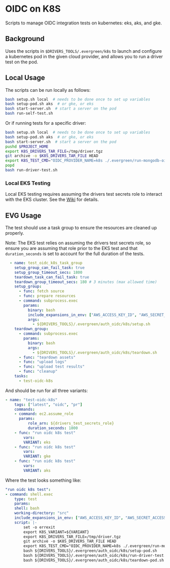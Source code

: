 # OIDC on K8S

Scripts to manage OIDC integration tests on kubernetes: eks, aks, and gke.

## Background

Uses the scripts in `$DRIVERS_TOOLS/.evergreen/k8s` to launch and configure
a kubernetes pod in the given cloud provider, and allows you to run a driver
test on the pod.

## Local Usage

The scripts can be run locally as follows:

```bash
bash setup.sh local  # needs to be done once to set up variables
bash setup-pod.sh aks  # or gke, or eks
bash start-server.sh  # start a server on the pod
bash run-self-test.sh
```

Or if running tests for a specific driver:

```bash
bash setup.sh local  # needs to be done once to set up variables
bash setup-pod.sh aks  # or gke, or eks
bash start-server.sh  # start a server on the pod
pushd $PROJECT_HOME
export K8S_DRIVERS_TAR_FILE=/tmp/driver.tgz
git archive -o $K8S_DRIVERS_TAR_FILE HEAD
export K8S_TEST_CMD="OIDC_PROVIDER_NAME=k8s ./.evergreen/run-mongodb-oidc-test.sh"
popd
bash run-driver-test.sh
```

### Local EKS Testing

Local EKS testing requires assuming the drivers test secrets role to interact with the EKS cluster.
See the [Wiki](https://wiki.corp.mongodb.com/display/DRIVERS/Using+AWS+Secrets+Manager+to+Store+Testing+Secrets) for details.


## EVG Usage

The test should use a task group to ensure the resources are cleaned up properly.

Note: The EKS test relies on assuming the drivers test secrets role, so ensure you are assuming that
role prior to the EKS test and that `duration_seconds` is set to account for the full duration of the tests.

```yaml
  - name: test_oidc_k8s_task_group
    setup_group_can_fail_task: true
    setup_group_timeout_secs: 1800
    teardown_task_can_fail_task: true
    teardown_group_timeout_secs: 180 # 3 minutes (max allowed time)
    setup_group:
      - func: fetch source
      - func: prepare resources
      - command: subprocess.exec
        params:
          binary: bash
          include_expansions_in_env: ["AWS_ACCESS_KEY_ID", "AWS_SECRET_ACCESS_KEY", "AWS_SESSION_TOKEN"]
          args:
            - ${DRIVERS_TOOLS}/.evergreen/auth_oidc/k8s/setup.sh
    teardown_group:
      - command: subprocess.exec
        params:
          binary: bash
          args:
            - ${DRIVERS_TOOLS}/.evergreen/auth_oidc/k8s/teardown.sh
      - func: "teardown assets"
      - func: "upload logs"
      - func: "upload test results"
      - func: "cleanup"
    tasks:
      - test-oidc-k8s
```

And should be run for all three variants:

```yaml
- name: "test-oidc-k8s"
    tags: ["latest", "oidc", "pr"]
    commands:
    - command: ec2.assume_role
      params:
          role_arn: ${drivers_test_secrets_role}
          duration_seconds: 1800
    - func: "run oidc k8s test"
        vars:
        VARIANT: eks
    - func: "run oidc k8s test"
        vars:
        VARIANT: gke
    - func: "run oidc k8s test"
        vars:
        VARIANT: aks
```

Where the test looks something like:

```yaml
"run oidc k8s test":
- command: shell.exec
    type: test
    params:
    shell: bash
    working-directory: "src"
    include_expansions_in_env: ["AWS_ACCESS_KEY_ID", "AWS_SECRET_ACCESS_KEY", "AWS_SESSION_TOKEN"]
    script: |-
        set -o errexit
        export K8S_VARIANT=${VARIANT}
        export K8S_DRIVERS_TAR_FILE=/tmp/driver.tgz
        git archive -o $K8S_DRIVERS_TAR_FILE HEAD
        export K8S_TEST_CMD="OIDC_PROVIDER_NAME=k8s ./.evergreen/run-mongodb-oidc-test.sh"
        bash ${DRIVERS_TOOLS}/.evergreen/auth_oidc/k8s/setup-pod.sh
        bash ${DRIVERS_TOOLS}/.evergreen/auth_oidc/k8s/run-driver-test.sh
        bash ${DRIVERS_TOOLS}/.evergreen/auth_oidc/k8s/teardown-pod.sh
```
